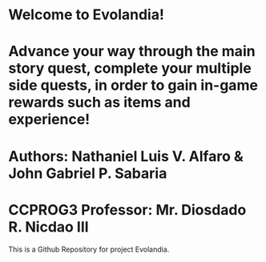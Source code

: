 # Welcome to Evolandia! 

# Advance your way through the main story quest, complete your multiple side quests, in order to gain in-game rewards such as items and experience!

# Authors: Nathaniel Luis V. Alfaro & John Gabriel P. Sabaria
# CCPROG3 Professor: Mr. Diosdado R. Nicdao III

This is a Github Repository for project Evolandia.
